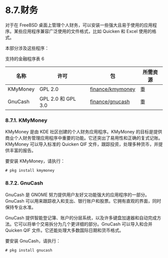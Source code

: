 # 8.7.财务


对于在 FreeBSD 桌面上管理个人财务，可以安装一些强大且易于使用的应用程序。某些应用程序兼容广泛使用的文件格式，比如 Quicken 和 Excel 使用的格式。

本部分涉及这些程序：

支持的金融程序表 6

| 名称    | 许可               | 包 | 所需资源 |
| --------- | -------------------- | ---- | ---------- |
|KMyMoney|GPL 2.0|[finance/kmymoney](https://cgit.freebsd.org/ports/tree/finance/kmymoney/)|重|
|GnuCash|GPL 2.0 和 GPL 3.0|[finance/gnucash](https://cgit.freebsd.org/ports/tree/finance/gnucash/)|重|


### 8.7.1. KMyMoney

KMyMoney 是由 KDE 社区创建的个人财务应用程序。KMyMoney 的目标是提供商业个人财务管理应用程序中重要的功能。它还突出了易用性和正确的复式记账。KMyMoney 可以导入标准的 Quicken QIF 文件，跟踪投资，处理多种货币，并提供丰富的报告。

要安装 KMyMoney，请执行：

```
# pkg install kmymoney
```

### 8.7.2. GnuCash

GnuCash 是 GNOME 努力提供用户友好又功能强大的应用程序的一部分。GnuCash 可以用来跟踪收入和支出、银行账户和股票。它拥有直观的界面，同时保持专业水准。

GnuCash 提供智能登记簿、账户的分层系统，以及许多键盘加速器和自动完成方法。它可以将单个交易拆分为几个更详细的部分。GnuCash 可以导入和合并 Quicken QIF 文件。它还能处理大多数国际日期和货币格式。

要安装 GnuCash，请执行：

```
# pkg install gnucash
```
